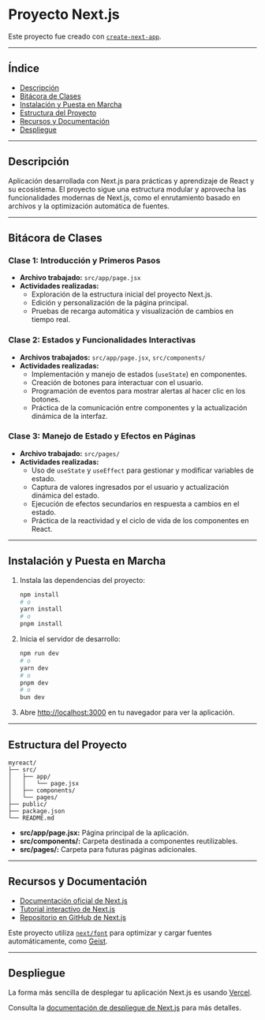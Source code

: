 # Proyecto Next.js

Este proyecto fue creado con [`create-next-app`](https://nextjs.org/docs/app/api-reference/cli/create-next-app).

---

## Índice

- [Descripción](#descripción)
- [Bitácora de Clases](#bitácora-de-clases)
- [Instalación y Puesta en Marcha](#instalación-y-puesta-en-marcha)
- [Estructura del Proyecto](#estructura-del-proyecto)
- [Recursos y Documentación](#recursos-y-documentación)
- [Despliegue](#despliegue)

---

## Descripción

Aplicación desarrollada con Next.js para prácticas y aprendizaje de React y su ecosistema. El proyecto sigue una estructura modular y aprovecha las funcionalidades modernas de Next.js, como el enrutamiento basado en archivos y la optimización automática de fuentes.

---

## Bitácora de Clases

### Clase 1: Introducción y Primeros Pasos

- **Archivo trabajado:** `src/app/page.jsx`
- **Actividades realizadas:**
  - Exploración de la estructura inicial del proyecto Next.js.
  - Edición y personalización de la página principal.
  - Pruebas de recarga automática y visualización de cambios en tiempo real.

### Clase 2: Estados y Funcionalidades Interactivas

- **Archivos trabajados:** `src/app/page.jsx`, `src/components/`
- **Actividades realizadas:**
  - Implementación y manejo de estados (`useState`) en componentes.
  - Creación de botones para interactuar con el usuario.
  - Programación de eventos para mostrar alertas al hacer clic en los botones.
  - Práctica de la comunicación entre componentes y la actualización dinámica de la interfaz.

### Clase 3: Manejo de Estado y Efectos en Páginas

- **Archivo trabajado:** `src/pages/`
- **Actividades realizadas:**
  - Uso de `useState` y `useEffect` para gestionar y modificar variables de estado.
  - Captura de valores ingresados por el usuario y actualización dinámica del estado.
  - Ejecución de efectos secundarios en respuesta a cambios en el estado.
  - Práctica de la reactividad y el ciclo de vida de los componentes en React.

---

## Instalación y Puesta en Marcha

1. Instala las dependencias del proyecto:

   ```bash
   npm install
   # o
   yarn install
   # o
   pnpm install
   ```

2. Inicia el servidor de desarrollo:

   ```bash
   npm run dev
   # o
   yarn dev
   # o
   pnpm dev
   # o
   bun dev
   ```

3. Abre [http://localhost:3000](http://localhost:3000) en tu navegador para ver la aplicación.

---

## Estructura del Proyecto

```
myreact/
├── src/
│   ├── app/
│   │   └── page.jsx
│   ├── components/
│   └── pages/
├── public/
├── package.json
└── README.md
```

- **src/app/page.jsx:** Página principal de la aplicación.
- **src/components/:** Carpeta destinada a componentes reutilizables.
- **src/pages/:** Carpeta para futuras páginas adicionales.

---

## Recursos y Documentación

- [Documentación oficial de Next.js](https://nextjs.org/docs)
- [Tutorial interactivo de Next.js](https://nextjs.org/learn)
- [Repositorio en GitHub de Next.js](https://github.com/vercel/next.js)

Este proyecto utiliza [`next/font`](https://nextjs.org/docs/app/building-your-application/optimizing/fonts) para optimizar y cargar fuentes automáticamente, como [Geist](https://vercel.com/font).

---

## Despliegue

La forma más sencilla de desplegar tu aplicación Next.js es usando [Vercel](https://vercel.com/new?utm_medium=default-template&filter=next.js&utm_source=create-next-app&utm_campaign=create-next-app-readme).

Consulta la [documentación de despliegue de Next.js](https://nextjs.org/docs/app/building-your-application/deploying) para más detalles.
